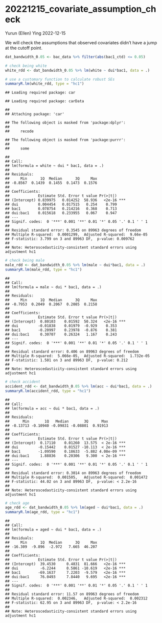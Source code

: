 20221215_covariate_assumption_check
================
Yurun (Ellen) Ying
2022-12-15

We will check the assumptions that observed covariates didn’t have a
jump at the cutoff point.

``` r
dat_bandwidth_0.05 <- bac_data %>% filter(abs(bac1_ctd) <= 0.05)

# check being white
white_rdd <- dat_bandwidth_0.05 %>% lm(white ~ dui*bac1, data = .)

# use a customary function to calculate robust SEs
summaryR.lm(white_rdd, type = "hc1") 
```

    ## Loading required package: car

    ## Loading required package: carData

    ## 
    ## Attaching package: 'car'

    ## The following object is masked from 'package:dplyr':
    ## 
    ##     recode

    ## The following object is masked from 'package:purrr':
    ## 
    ##     some

    ## 
    ## Call:
    ## lm(formula = white ~ dui * bac1, data = .)
    ## 
    ## Residuals:
    ##     Min      1Q  Median      3Q     Max 
    ## -0.8567  0.1439  0.1455  0.1473  0.1576 
    ## 
    ## Coefficients:
    ##             Estimate Std. Error t value Pr(>|t|)    
    ## (Intercept) 0.839975   0.014252  58.936   <2e-16 ***
    ## dui         0.004454   0.017515   0.254    0.799    
    ## bac1        0.078754   0.214216   0.368    0.713    
    ## dui:bac1    0.015618   0.233955   0.067    0.947    
    ## ---
    ## Signif. codes:  0 '***' 0.001 '**' 0.01 '*' 0.05 '.' 0.1 ' ' 1
    ## 
    ## Residual standard error: 0.3545 on 89963 degrees of freedom
    ## Multiple R-squared:  0.0001299,  Adjusted R-squared:  9.66e-05 
    ## F-statistic: 3.799 on 3 and 89963 DF,  p-value: 0.009762
    ## 
    ## Note: Heteroscedasticity-consistent standard errors using adjustment hc1

``` r
# check being male
male_rdd <- dat_bandwidth_0.05 %>% lm(male ~ dui*bac1, data = .)
summaryR.lm(male_rdd, type = "hc1") 
```

    ## 
    ## Call:
    ## lm(formula = male ~ dui * bac1, data = .)
    ## 
    ## Residuals:
    ##     Min      1Q  Median      3Q     Max 
    ## -0.7953  0.2049  0.2067  0.2085  0.2158 
    ## 
    ## Coefficients:
    ##             Estimate Std. Error t value Pr(>|t|)    
    ## (Intercept)  0.80103    0.01592  50.324   <2e-16 ***
    ## dui         -0.01838    0.01979  -0.929    0.353    
    ## bac1        -0.20997    0.23978  -0.876    0.381    
    ## dui:bac1     0.30707    0.26324   1.167    0.243    
    ## ---
    ## Signif. codes:  0 '***' 0.001 '**' 0.01 '*' 0.05 '.' 0.1 ' ' 1
    ## 
    ## Residual standard error: 0.406 on 89963 degrees of freedom
    ## Multiple R-squared:  5.066e-05,  Adjusted R-squared:  1.732e-05 
    ## F-statistic: 1.501 on 3 and 89963 DF,  p-value: 0.212
    ## 
    ## Note: Heteroscedasticity-consistent standard errors using adjustment hc1

``` r
# check accident
accident_rdd <- dat_bandwidth_0.05 %>% lm(acc ~ dui*bac1, data = .)
summaryR.lm(accident_rdd, type = "hc1") 
```

    ## 
    ## Call:
    ## lm(formula = acc ~ dui * bac1, data = .)
    ## 
    ## Residuals:
    ##      Min       1Q   Median       3Q      Max 
    ## -0.13713 -0.10940 -0.09831 -0.08801  0.91913 
    ## 
    ## Coefficients:
    ##             Estimate Std. Error t value Pr(>|t|)    
    ## (Intercept)  0.17110    0.01260  13.575  < 2e-16 ***
    ## dui         -0.15442    0.01527 -10.113  < 2e-16 ***
    ## bac1        -1.09590    0.18633  -5.882 4.08e-09 ***
    ## dui:bac1     1.88836    0.20306   9.300  < 2e-16 ***
    ## ---
    ## Signif. codes:  0 '***' 0.001 '**' 0.01 '*' 0.05 '.' 0.1 ' ' 1
    ## 
    ## Residual standard error: 0.3014 on 89963 degrees of freedom
    ## Multiple R-squared:  0.001505,   Adjusted R-squared:  0.001472 
    ## F-statistic: 44.02 on 3 and 89963 DF,  p-value: < 2.2e-16
    ## 
    ## Note: Heteroscedasticity-consistent standard errors using adjustment hc1

``` r
# check age
age_rdd <- dat_bandwidth_0.05 %>% lm(aged ~ dui*bac1, data = .)
summaryR.lm(age_rdd, type = "hc1") 
```

    ## 
    ## Call:
    ## lm(formula = aged ~ dui * bac1, data = .)
    ## 
    ## Residuals:
    ##     Min      1Q  Median      3Q     Max 
    ## -16.309  -9.896  -2.972   7.665  46.207 
    ## 
    ## Coefficients:
    ##             Estimate Std. Error t value Pr(>|t|)    
    ## (Intercept)  39.4530     0.4831  81.666   <2e-16 ***
    ## dui          -6.2244     0.5861 -10.619   <2e-16 ***
    ## bac1        -69.1637     7.2203  -9.579   <2e-16 ***
    ## dui:bac1     76.0493     7.8440   9.695   <2e-16 ***
    ## ---
    ## Signif. codes:  0 '***' 0.001 '**' 0.01 '*' 0.05 '.' 0.1 ' ' 1
    ## 
    ## Residual standard error: 11.57 on 89963 degrees of freedom
    ## Multiple R-squared:  0.002346,   Adjusted R-squared:  0.002312 
    ## F-statistic: 62.95 on 3 and 89963 DF,  p-value: < 2.2e-16
    ## 
    ## Note: Heteroscedasticity-consistent standard errors using adjustment hc1
